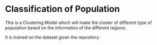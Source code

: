 # Classification of Population

This is a Clustering Model which will make the cluster of different type of population based on the information of the different regions.

It is trained on the dataset given the repository.
